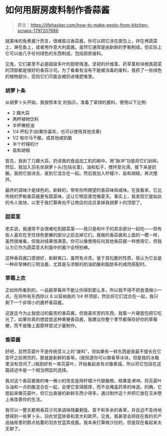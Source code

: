 # 如何用厨房废料制作香蒜酱

> 原文：<https://lifehacker.com/how-to-make-pesto-from-kitchen-scraps-1797207686>

就美味的免煮酱汁而言，很难胜过香蒜酱。你可以把它涂在面包上，拌在烤蔬菜上，淋在鱼上，或者用作意大利面酱。虽然它通常是由新鲜的罗勒制成，但实际上它可以由几乎任何绿色的东西制成，包括厨房废料。



见鬼，它们甚至不必是超级多叶的厨房残渣。坚韧的纤维茎、药草茎和块根类蔬菜的顶部都是很好的香蒜沙司。为了看看有没有不能被消毒的废料，我抓了一些绿色的植物部分，否则它们可能会被扔进堆肥堆里。

### 胡萝卜条

从胡萝卜头开始，我按照本文 的指示，准备了翠绿的酱料，使用以下比例:

*   2 瓣大蒜
*   两杯植物饮料
*   半杯橄榄油
*   1/4 杯松子(如果你喜欢，也可以使用其他坚果)
*   1/2 帕尔马干酪，或其他咸奶酪
*   半个柠檬的汁
*   盐和胡椒

首先，我剥了几瓣大蒜，扔进我的食品加工机的碗中，用“脉冲”功能将它们剁碎。然后，我加入羽毛状胡萝卜头(包括长茎)、油和松子，搅拌至光滑。接下来是奶酪，我把它放进去，直到它混合在一起。然后我加入柠檬汁、盐和胡椒，再次搅拌。

最终的调味汁是绿色的，新鲜的，带有你所期望的香蒜味和咸味。在我看来，它比传统的罗勒香蒜酱更有蔬菜味，这让它明显感觉像夏天。事实上，我发现它是如此的令人愉快，以至于我打算再也不让商店的店员拿掉我胡萝卜的顶部了。

### 甜菜茎

老实说，我通常不会很难吃到甜菜茎——我只是和叶子的其余部分一起吃——但有些人喜欢在烹饪绿色更嫩的部分之前去掉它们。我做的香蒜酱和上面的一模一样，虽然很难看，但我对结果很满意。你可以像使用任何其他香蒜酱一样使用它，但我认为它作为蔬菜意大利面中的酱汁会特别棒。

这种香蒜酱口感很好，新鲜爽口，虽然有点苦。鉴于其松脆的性质，我认为它会是一种非常棒的三明治酱，尤其是与浓郁的奶油奶酪和脂肪多的咸肉搭配时。

### 草莓上衣

正如你所看到的，一品脱草莓并不能让你得到那么多，所以我不得不把食谱缩小一点。在将所有东西除以 8 以容纳我的 1/4 杯顶部，然后将它们混合在一起，我只剩下一个非常小的酱杯香蒜酱。

这是迄今为止我尝过的最苦的香蒜酱，但我喜欢苦的东西，就着一片硬面包把它吃光了。如果你真的想尝尝这种果梗香蒜酱，我建议你整个季节都保存好你的草莓梗，而不是像上面那样尝试少量制作。

### 香菜酱

好吧，显然芫荽叶不是传统意义上的“废料”，但如果有一样东西是我最不擅长在它变坏之前用完的，那就是新鲜的香草。(我知道你可以做香草冰块，但是我的冰箱里没有空间了。)我刚好有一束芫荽叶，开始看起来有点像素描，所以将它包括在这篇综述中是一个相当明显的选择。

我对这个香蒜酱做的唯一微小的改变是用柠檬汁代替酸橙，结果是*美味*。将芫荽叶与油和一点奶酪混合在一起，会使它变得醇厚，而不会掩盖药草的味道。的确，它尝起来像芫荽叶，但它比直接的新鲜东西少得多。通过制作这个并把它放在玉米卷上来改善你的生活。

我可以一整天都用香蒜沙司来调味残羹剩饭、茎干和多余的香草，并且迫不及待地想得到一些萝卜头、羽衣甘蓝排骨和意大利欧芹。见鬼，我甚至会把挂在我的农产品抽屉里的那点枯萎的羽衣甘蓝弄成酱。我本来打算做沙拉的，但是现在看起来太无聊了。
